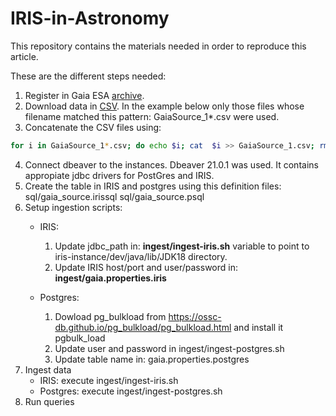 # IRIS-in-Astronomy

This repository contains the materials needed in order to reproduce this article.

These are the different steps needed:

1. Register in Gaia ESA [archive](https://gea.esac.esa.int/archive/).
2. Download data in [CSV](http://cdn.gea.esac.esa.int/Gaia/gdr2/gaia_source/csv/). In the example below only those files whose filename matched this pattern: GaiaSource_1*.csv were used.
3. Concatenate the CSV files using:

 ```bash
 for i in GaiaSource_1*.csv; do echo $i; cat  $i >> GaiaSource_1.csv; rm $i; done
 ```

4. Connect dbeaver to the instances. Dbeaver 21.0.1 was used. It contains appropiate jdbc drivers for PostGres and IRIS.
6. Create the table in IRIS and postgres using this definition files:
 sql/gaia_source.irissql
 sql/gaia_source.psql
6. Setup ingestion scripts:
   * IRIS:
       1. Update jdbc_path in: **ingest/ingest-iris.sh** variable to point to iris-instance/dev/java/lib/JDK18 directory.
       2. Update IRIS host/port and user/password in: **ingest/gaia.properties.iris**
   
   * Postgres: 
       1. Dowload pg_bulkload from https://ossc-db.github.io/pg_bulkload/pg_bulkload.html and install it pgbulk_load 
       2. Update user and password in ingest/ingest-postgres.sh
       3. Update table name in: gaia.properties.postgres
7. Ingest data 
    * IRIS: execute ingest/ingest-iris.sh
    * Postgres: execute ingest/ingest-postgres.sh
10. Run queries
